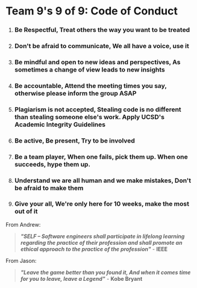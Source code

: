 # **Team 9's 9 of 9: Code of Conduct**

1. ### Be Respectful, Treat others the way you want to be treated 
2. ### Don't be afraid to communicate, We all have a voice, use it
3. ### Be mindful and open to new ideas and perspectives, As sometimes a change of view leads to new insights
4. ### Be accountable, Attend the meeting times you say, otherwise please inform the group ASAP
5. ### Plagiarism is not accepted, Stealing code is no different than stealing someone else's work. Apply UCSD's Academic Integrity Guidelines
6. ### Be active, Be present, Try to be involved
7. ### Be a team player, When one fails, pick them up. When one succeeds, hype them up.
8. ### Understand we are all human and we make mistakes, Don't be afraid to make them
9. ### Give your all, We're only here for 10 weeks, make the most out of it

From Andrew:
> ***"SELF – Software engineers shall participate in lifelong learning regarding the practice of their profession and shall promote an ethical approach to the practice of the profession"*** - **IEEE**

From Jason:
> ***"Leave the game better than you found it, And when it comes time for you to leave, leave a Legend"*** - **Kobe Bryant**

   
